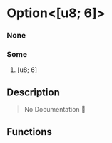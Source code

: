 # Option<\[u8; 6\]>

### None

### Some

1. \[u8; 6\]

## Description

> No Documentation 🚧

## Functions

